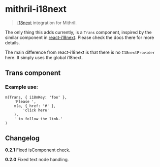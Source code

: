 # mithril-i18next
> [i18next](https://www.i18next.com) integration for Mithril.

The only thing this adds currently, is a `Trans` component, inspired by the similar component in [react-i18next](https://react.i18next.com). Please check the docs there for more details.

The main difference from react-i18next is that there is no `I18nextProvider` here. It simply uses the global i18next.

## Trans component

### Example use:

```JS
m(Trans, { i18nKey: 'foo' },
	'Please ',
	m(a, { href: '#' },
		'click here'
	),
	' to follow the link.'
)
```

## Changelog

**0.2.1** Fixed isComponent check.

**0.2.0** Fixed text node handling.